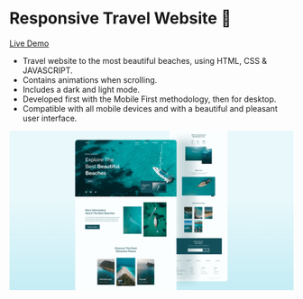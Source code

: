 # Responsive Travel Website 🌊

[Live Demo](https://chiziivictor.github.io/travel-landingpage/)

- Travel website to the most beautiful beaches, using HTML, CSS & JAVASCRIPT.
- Contains animations when scrolling.
- Includes a dark and light mode.
- Developed first with the Mobile First methodology, then for desktop.
- Compatible with all mobile devices and with a beautiful and pleasant user interface.


![travel-website](/preview.png)
